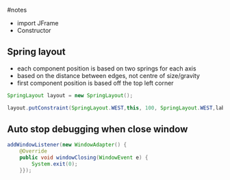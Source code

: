 #notes 
- import JFrame
- Constructor
## Spring layout
- each component position is based on two springs for each axis
- based on the distance between edges, not centre of size/gravity
- first component position is based off the top left corner
```java
SpringLayout layout = new SpringLayout();

layout.putConstraint(SpringLayout.WEST,this, 100, SpringLayout.WEST,labelTitle);
```

## Auto stop debugging when close window
```java
addWindowListener(new WindowAdapter() {  
    @Override  
    public void windowClosing(WindowEvent e) {  
        System.exit(0);  
    }});
```